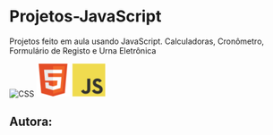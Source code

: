 # Projetos-JavaScript
Projetos feito em aula usando JavaScript.
Calculadoras, Cronômetro, Formulário de Registo e Urna Eletrônica


</p>
<img alt="CSS" src="C:\Users\LowCost\Downloads\Video1.mp4" width="60" height="60"  /> <img alt="HTML" src="https://github.com/devicons/devicon/raw/master/icons/html5/html5-original.svg" width="60" height="60" />
<img alt="JS" src="https://github.com/devicons/devicon/raw/master/icons/javascript/javascript-original.svg"  width="60" height="60"  />
<h2 id="autora">Autora:</h2>
<p>
  

